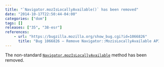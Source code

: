 ```yaml
---
title: "`Navigator.mozIsLocallyAvailable()` has been removed"
date: "2014-10-17T22:50:44-04:00"
categories: ["dom"]
tags: []
releases: ["35", "38-esr"]
references:
    - url: "https://bugzilla.mozilla.org/show_bug.cgi?id=1066826"
      title: "Bug 1066826 – Remove Navigator::MozisLocallyAvailable API"
---
```

The non-standard [`Navigator.mozIsLocallyAvailable`](https://developer.mozilla.org/docs/Web/API/Navigator.mozIsLocallyAvailable) method has been removed.
